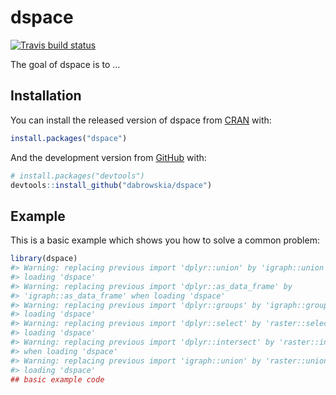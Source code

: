 
<!-- README.md is generated from README.Rmd. Please edit that file -->

# dspace

<!-- badges: start -->

[![Travis build
status](https://travis-ci.org/dabrowskia/dspace.svg?branch=master)](https://travis-ci.org/dabrowskia/dspace)
<!-- badges: end -->

The goal of dspace is to …

## Installation

You can install the released version of dspace from
[CRAN](https://CRAN.R-project.org) with:

``` r
install.packages("dspace")
```

And the development version from [GitHub](https://github.com/) with:

``` r
# install.packages("devtools")
devtools::install_github("dabrowskia/dspace")
```

## Example

This is a basic example which shows you how to solve a common problem:

``` r
library(dspace)
#> Warning: replacing previous import 'dplyr::union' by 'igraph::union' when
#> loading 'dspace'
#> Warning: replacing previous import 'dplyr::as_data_frame' by
#> 'igraph::as_data_frame' when loading 'dspace'
#> Warning: replacing previous import 'dplyr::groups' by 'igraph::groups' when
#> loading 'dspace'
#> Warning: replacing previous import 'dplyr::select' by 'raster::select' when
#> loading 'dspace'
#> Warning: replacing previous import 'dplyr::intersect' by 'raster::intersect'
#> when loading 'dspace'
#> Warning: replacing previous import 'igraph::union' by 'raster::union' when
#> loading 'dspace'
## basic example code
```
